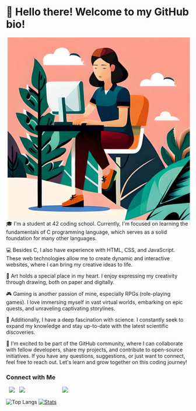 # 👋 Hello there! Welcome to my GitHub bio!

<img align="right" alt="GIF" src="https://raw.githubusercontent.com/Alaire1/My-files/main/cfb081a4-7882-40dd-8176-521924ffac53.jpeg?token=GHSAT0AAAAAACDCJU64IUSVYB3GI4B2TY76ZDQEPVA" width="500"/>

🎓 I'm a student at 42 coding school. Currently, I'm focused on learning the fundamentals of C programming language, which serves as a solid foundation for many other languages.

💻 Besides C, I also have experience with HTML, CSS, and JavaScript. These web technologies allow me to create dynamic and interactive websites, where I can bring my creative ideas to life.

🎨 Art holds a special place in my heart. I enjoy expressing my creativity through drawing, both on paper and digitally.

🎮 Gaming is another passion of mine, especially RPGs (role-playing games). I love immersing myself in vast virtual worlds, embarking on epic quests, and unraveling captivating storylines.

🔬 Additionally, I have a deep fascination with science. I constantly seek to expand my knowledge and stay up-to-date with the latest scientific discoveries.

🌟 I'm excited to be part of the GitHub community, where I can collaborate with fellow developers, share my projects, and contribute to open-source initiatives. If you have any questions, suggestions, or just want to connect, feel free to reach out. Let's learn and grow together on this coding journey!

<h3> Connect with Me </h3>
<p align="left"> 
&nbsp; <a href="https://www.instagram.com/alaire.art/" target="_blank" rel="noopener noreferrer"><img src="https://img.icons8.com/plasticine/100/000000/instagram-new.png" width="50" /></a>  
&nbsp; <a href="mailto:anita.33672@gmail.com" target="_blank" rel="noopener noreferrer"><img src="https://img.icons8.com/plasticine/100/000000/gmail.png"  width="50" /></a>
  
<img src="https://github.com/Alaire1/Alaire1/blob/master/70804f7e25b11f29db904f2fa7b4cd9d.gif" width="350" align='right'>


 ![Top Langs](https://github-readme-stats.vercel.app/api/top-langs/?username=Alaire1&show_icons=true)
[![Stats](https://github-readme-stats.vercel.app/api?username=Alaire1&show_icons=true)](https://github.com/Alaire1)



